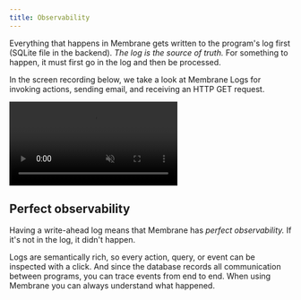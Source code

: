 ```yaml
---
title: Observability
---
```


Everything that happens in Membrane gets written to the program's log first (SQLite file in the backend). _The log is the source of truth._ For something to happen, it must first go in the log and then be processed.

In the screen recording below, we take a look at Membrane Logs for invoking actions, sending email, and receiving an HTTP GET request.

<video src="/cloud-assets/observability.mp4" muted autoplay loop></video>

## Perfect observability

Having a write-ahead log means that Membrane has _perfect observability._ If it's not in the log, it didn't happen.

Logs are semantically rich, so every action, query, or event can be inspected with a click. And since the database records all communication between programs, you can trace events from end to end. When using Membrane you can always understand what happened.
